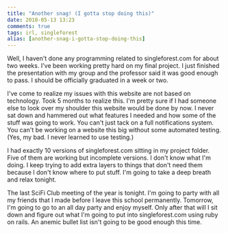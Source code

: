 ```yaml
---
title: "Another snag! (I gotta stop doing this)"
date: 2010-05-13 13:23
comments: true
tags: irl, singleforest
alias: [another-snag-i-gotta-stop-doing-this]
---
```

Well, I haven't done any programming related to singleforest.com for about two weeks. I've been working pretty hard on my final project. I just finished the presentation with my group and the professor said it was good enough to pass. I should be officially graduated in a week or two. 

I've come to realize my issues with this website are not based on technology. Took 5 months to realize this. I'm pretty sure if I had someone else to look over my shoulder this website would be done by now. I never sat down and hammered out what features I needed and how some of the stuff was going to work. You can't just tack on a full notifications system. You can't be working on a website this big without some automated testing. (Yes, my bad. I never learned to use testing.)

I had exactly 10 versions of singleforest.com sitting in my project folder. Five of them are working but incomplete versions. I don't know what I'm doing. I keep trying to add extra layers to things that don't need them because I don't know where to put stuff. I'm going to take a deep breath and relax tonight.

The last SciFi Club meeting of the year is tonight. I'm going to party with all my friends that I made before I leave this school permanently. Tomorrow, I'm going to go to an all day party and enjoy myself. Only after that will I sit down and figure out what I'm going to put into singleforest.com using ruby on rails. An anemic bullet list isn't going to be good enough this time. 